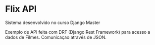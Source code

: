 # Flix API
 Sistema desenvolvido no curso Django Master

Exemplo de API feita com DRF (Django Rest Framework) para acesso a dados de Filmes. Comunicaçao através de JSON.